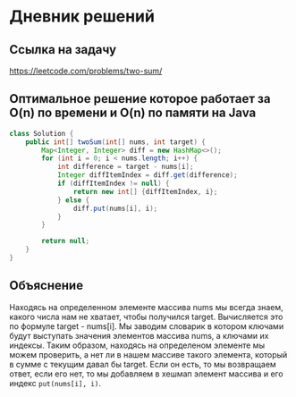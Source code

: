 # Дневник решений

## Ссылка на задачу

https://leetcode.com/problems/two-sum/

## Оптимальное решение которое работает за O(n) по времени и O(n) по памяти на Java

```java
class Solution {
    public int[] twoSum(int[] nums, int target) {
        Map<Integer, Integer> diff = new HashMap<>();
        for (int i = 0; i < nums.length; i++) {
            int difference = target - nums[i];
            Integer diffItemIndex = diff.get(difference);
            if (diffItemIndex != null) {
                return new int[] {diffItemIndex, i};
            } else {
                diff.put(nums[i], i);
            }
        }

        return null;
    }
}
```

## Объяснение

Находясь на определенном элементе массива nums мы всегда знаем, какого числа нам не хватает, чтобы получился target. Вычисляется это по формуле target - nums[i].
Мы заводим словарик в котором ключами будут выступать значения элементов массива nums, а ключами их индексы. Таким образом, находясь на определеном элементе мы можем проверить,
а нет ли в нашем массиве такого элемента, который в сумме с текущим давал бы target. Если он есть, то мы возвращаем ответ, если его нет, то мы добавляем в хешмап элемент массива и его индекс `put(nums[i], i)`.